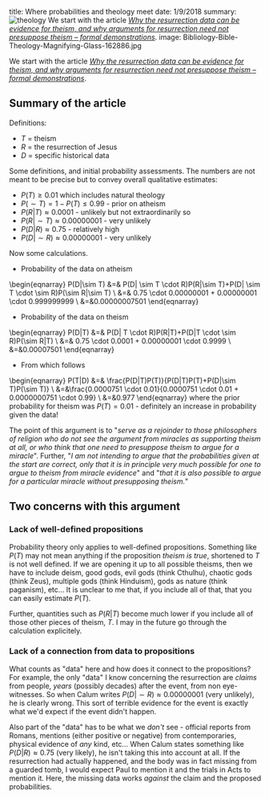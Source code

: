 title: Where probabilities and theology meet
date: 1/9/2018
summary: ![theology](images/Bibliology-Bible-Theology-Magnifying-Glass-162886.jpg) We start with the article [*Why the resurrection data can be evidence for theism, and why arguments for resurrection need not presuppose theism – formal demonstrations*](https://calumsblog.com/2012/02/18/resurrection-for-theism/).
image: Bibliology-Bible-Theology-Magnifying-Glass-162886.jpg

We start with the article [*Why the resurrection data can be evidence for theism, and why arguments for resurrection need not presuppose theism –
formal demonstrations*](https://calumsblog.com/2012/02/18/resurrection-for-theism/).


## Summary of the article

Definitions:

* $T$ = theism
* $R$ = the resurrection of Jesus
* $D$ = specific historical data

Some definitions, and initial probability assessments.  The numbers are not meant to be precise but to convey overall qualitative estimates:

* $P(T) \ge 0.01$ which includes natural theology 
* $P(\sim T) = 1- P(T) \le 0.99$ - prior on atheism
* $P(R|T) \approx 0.0001$ - unlikely but not extraordinarily so
* $P(R|\sim T) \approx 0.00000001$ - very unlikely
* $P(D|R) \approx 0.75$ - relatively high
* $P(D|\sim R) \approx 0.00000001$ - very unlikely

Now some calculations.

* Probability of the data on atheism

\begin{eqnarray}
P(D|\sim T) &=& P(D| \sim T \cdot R)P(R|\sim T)+P(D| \sim T \cdot \sim R)P(\sim R|\sim T) \\
&=& 0.75 \cdot 0.00000001 + 0.00000001 \cdot 0.999999999 \\
&=&0.00000007501
\end{eqnarray}

* Probability of the data on theism

\begin{eqnarray}
P(D|T) &=& P(D| T \cdot R)P(R|T)+P(D|T \cdot \sim R)P(\sim R|T) \\
&=& 0.75 \cdot 0.0001 + 0.00000001 \cdot 0.9999 \\
&=&0.00007501
\end{eqnarray}

* From which follows

\begin{eqnarray}
P(T|D) &=& \frac{P(D|T)P(T)}{P(D|T)P(T)+P(D|\sim T)P(\sim T)} \\
&=&\frac{0.0000751 \cdot 0.01}{0.0000751 \cdot 0.01 + 0.0000000751 \cdot 0.99} \\
&=&0.977
\end{eqnarray}
where the prior probability for theism was $P(T)=0.01$ - definitely an increase in probability given the data!

The point of this argument is to "*serve as a rejoinder to those philosophers of religion who do not see the argument from miracles as supporting theism at all, or who think that one need to presuppose theism to argue for a miracle*".  Further, "*I am not intending to argue that the probabilities given at the start are correct, only that it is in principle very much possible for one to argue to theism from miracle evidence*" and "*that it is also possible to argue for a particular miracle without presupposing theism.*"

## Two concerns with this argument

### Lack of well-defined propositions

Probability theory only applies to well-defined propositions.  Something like $P(T)$ may not mean anything if the proposition *theism is true*, shortened to $T$ is not well defined.  If we are opening it up to all possible theisms, then we have to include deism, good gods, evil gods (think Cthulhu), chaotic gods (think Zeus), multiple gods (think Hinduism), gods as nature (think paganism), etc...  It is unclear to me that, if you include all of that, that you can easily estimate $P(T)$.  

Further, quantities such as $P(R|T)$ become much lower if you include all of those other pieces of theism, $T$.  I may in the future go through the calculation explicitely. 

### Lack of a connection from data to propositions

What counts as "data" here and how does it connect to the propositions?  For example, the only "data" I know concerning the resurrection are *claims* from people, *years* (possibly decades) after the event, from non eye-witnesses.  So when Calum writes $P(D|\sim R) \approx 0.00000001$  (very unlikely), he is clearly wrong.  This sort of terrible evidence for the event is exactly what we'd expect if the event didn't happen.

Also part of the "data" has to be what we *don't* see - official reports from Romans, mentions (either positive or negative) from contemporaries, physical evidence of *any* kind, etc...  When Calum states something like $P(D|R) \approx 0.75$ (very likely), he isn't taking this into account at all.  If the resurrection had actually happened, and the body was in fact missing from a guarded tomb, I would expect Paul to mention it and the trials in Acts to mention it.  Here, the missing data works *against* the claim and the proposed probabilities.  




